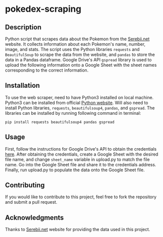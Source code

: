 # pokedex-scraping
## Description
Python script that scrapes data about the Pokemon from the [Serebii.net](https://serebii.net) website. It collects information about each Pokemon's name, number, image, and stats. The script uses the Python libraries `requests` and `BeautifulSoup` to scrape the data from the website, and `pandas` to store the data in a Pandas dataframe. Google Drive's API `gspread` library is used to upload the following information onto a Google Sheet with the sheet names corresponding to the correct information. 

## Installation
To use the web scraper, need to have Python3 installed on local machine. Python3 can be installed from official [Python website](https://www.python.org/downloads/).
Will also need to install Python libraries, `requests`, `beautifulsoup4`, `pandas`, and `gspread`. The libraries can be installed by running following command in terminal:

`pip install requests beautifulsoup4 pandas gspread`

## Usage
First, follow the instructions for Google Drive's API to obtain the credentials [here](https://docs.gspread.org/en/v4.0.0/oauth2.html). After obtaining the credentials, create a Google Sheet with the desired file name, and change `sheet_name` variable in upload.py to match the file name. Go into the Google Sheet file and share it to the credentials address. Finally, run upload.py to populate the data onto the Google Sheet file.

## Contributing
If you would like to contribute to this project, feel free to fork the repository and submit a pull request.

## Acknowledgments
Thanks to [Serebii.net](https://serebii.net) website for providing the data used in this project.
